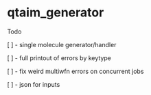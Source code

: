 # qtaim_generator

Todo

[ ] - single molecule generator/handler

[ ] - full printout of errors by keytype

[ ] - fix weird multiwfn errors on concurrent jobs

[ ] - json for inputs
